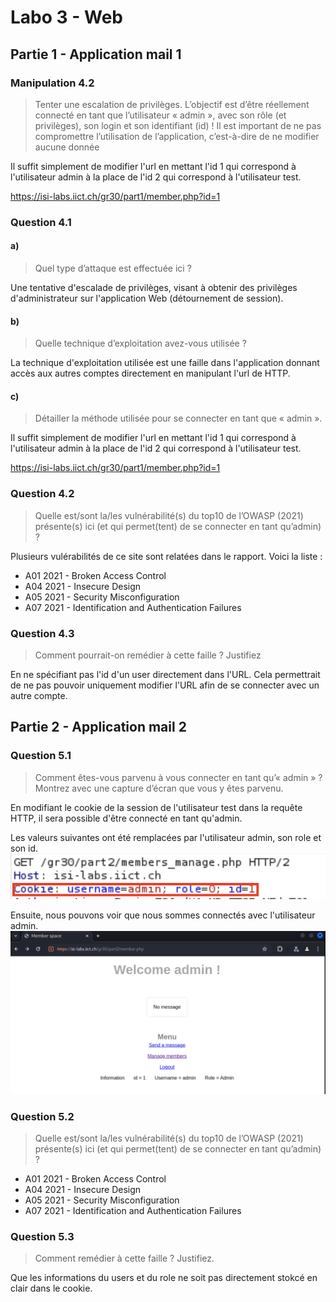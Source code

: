 # Labo 3 - Web

## Partie 1 - Application mail 1
### Manipulation 4.2
> Tenter une escalation de privilèges. L’objectif est d’être réellement connecté en tant
que l’utilisateur « admin », avec son rôle (et privilèges), son login et son identifiant
(id) !
Il est important de ne pas compromettre l’utilisation de l’application, c’est-à-dire de
ne modifier aucune donnée

Il suffit simplement de modifier l'url en mettant l'id 1 qui correspond à l'utilisateur admin à la place de l'id 2 qui correspond à l'utilisateur test.

https://isi-labs.iict.ch/gr30/part1/member.php?id=1

### Question 4.1
#### a) 
> Quel type d’attaque est effectuée ici ?

Une tentative d'escalade de privilèges, visant à obtenir des privilèges d'administrateur sur l'application Web (détournement de session).

#### b)
> Quelle technique d’exploitation avez-vous utilisée ?

La technique d'exploitation utilisée est une faille dans l'application donnant accès aux autres comptes directement en manipulant l'url de HTTP.

#### c)
> Détailler la méthode utilisée pour se connecter en tant que « admin ».

Il suffit simplement de modifier l'url en mettant l'id 1 qui correspond à l'utilisateur admin à la place de l'id 2 qui correspond à l'utilisateur test.

https://isi-labs.iict.ch/gr30/part1/member.php?id=1

### Question 4.2
> Quelle est/sont la/les vulnérabilité(s) du top10 de l’OWASP (2021) présente(s) ici (et
qui permet(tent) de se connecter en tant qu’admin) ?

Plusieurs vulérabilités de ce site sont relatées dans le rapport.
Voici la liste :
- A01 2021 - Broken Access Control
- A04 2021 - Insecure Design
- A05 2021 - Security Misconfiguration
- A07 2021 - Identification and Authentication Failures

### Question 4.3
>Comment pourrait-on remédier à cette faille ? Justifiez

En ne spécifiant pas l'id d'un user directement dans l'URL.
Cela permettrait de ne pas pouvoir uniquement modifier l'URL afin de se connecter avec un autre compte.

## Partie 2 - Application mail 2
### Question 5.1
> Comment êtes-vous parvenu à vous connecter en tant qu’« admin » ?
> Montrez avec une capture d’écran que vous y êtes parvenu.

En modifiant le cookie de la session de l'utilisateur test dans la requête HTTP, il sera possible d'être connecté en tant qu'admin.

Les valeurs suivantes ont été remplacées par l'utilisateur admin, son role et son id.
![](./Question_5.1_manip.png)

Ensuite, nous pouvons voir que nous sommes connectés avec l'utilisateur admin.
![](./Question_5.1_admin.png)

### Question 5.2
> Quelle est/sont la/les vulnérabilité(s) du top10 de l’OWASP (2021) présente(s) ici (et
> qui permet(tent) de se connecter en tant qu’admin) ?

- A01 2021 - Broken Access Control
- A04 2021 - Insecure Design
- A05 2021 - Security Misconfiguration
- A07 2021 - Identification and Authentication Failures

### Question 5.3
> Comment remédier à cette faille ? Justifiez.

Que les informations du users et du role ne soit pas directement stokcé en clair dans le cookie.

